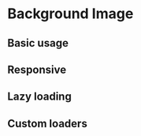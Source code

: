 # Background Image

## Basic usage

<Demo link="https://codesandbox.io/s/88w7qrnrz0">
  <BackgroundImage
    src="https://source.unsplash.com/random/800x352"
    width="800px"
    height="350px"
    className="image"
  />
</Demo>

## Responsive

<Demo link="https://codesandbox.io/s/3x9zz7y3yq">
  <BackgroundImage
    src="https://source.unsplash.com/random/800x601"
    width="800px"
    height="350px"
    isResponsive
    className="image"
  />
</Demo>

## Lazy loading

<Demo link="https://codesandbox.io/s/735z729n2q">
  <BackgroundImage
    src="https://source.unsplash.com/random/800x351"
    width="800px"
    height="350px"
    isResponsive
    lazyLoad
    className="image"
  />
</Demo>

## Custom loaders

<BackgroundImageCustomLoaderDemo />
